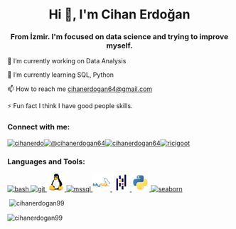 <h1 align="center">Hi 👋, I'm Cihan Erdoğan</h1><h3 align="center">From İzmir. I'm focused on data science and trying to improve myself.</h3> 

🔭 I’m currently working on Data Analysis 

🌱 I’m currently learning SQL, Python 

📫 How to reach me cihanerdogan64@gmail.com 

⚡ Fun fact I think I have good people skills.

<!-- BLOG-POST-LIST:START --><!-- BLOG-POST-LIST:END --><h3 align="left">Connect with me:</h3><p align="left"><a href="https://linkedin.com/in/cihanerdo" target="blank"><img align="center" src="https://raw.githubusercontent.com/rahuldkjain/github-profile-readme-generator/master/src/images/icons/Social/linked-in-alt.svg" alt="cihanerdo" height="30" width="40" /></a><a href="https://medium.com/@cihanerdogan64" target="blank"><img align="center" src="https://raw.githubusercontent.com/rahuldkjain/github-profile-readme-generator/master/src/images/icons/Social/medium.svg" alt="@cihanerdogan64" height="30" width="40" /></a><a href="https://www.hackerrank.com/cihanerdogan64" target="blank"><img align="center" src="https://raw.githubusercontent.com/rahuldkjain/github-profile-readme-generator/master/src/images/icons/Social/hackerrank.svg" alt="cihanerdogan64" height="30" width="40" /></a><a href="https://www.leetcode.com/ricigoot" target="blank"><img align="center" src="https://raw.githubusercontent.com/rahuldkjain/github-profile-readme-generator/master/src/images/icons/Social/leet-code.svg" alt="ricigoot" height="30" width="40" /></a></p><h3 align="left">Languages and Tools:</h3><p align="left"> <a href="https://www.gnu.org/software/bash/" target="_blank" rel="noreferrer"> <img src="https://www.vectorlogo.zone/logos/gnu_bash/gnu_bash-icon.svg" alt="bash" width="40" height="40"/> </a> <a href="https://git-scm.com/" target="_blank" rel="noreferrer"> <img src="https://www.vectorlogo.zone/logos/git-scm/git-scm-icon.svg" alt="git" width="40" height="40"/> </a> <a href="https://www.linux.org/" target="_blank" rel="noreferrer"> <img src="https://raw.githubusercontent.com/devicons/devicon/master/icons/linux/linux-original.svg" alt="linux" width="40" height="40"/> </a> <a href="https://www.microsoft.com/en-us/sql-server" target="_blank" rel="noreferrer"> <img src="https://www.svgrepo.com/show/303229/microsoft-sql-server-logo.svg" alt="mssql" width="40" height="40"/> </a> <a href="https://www.mysql.com/" target="_blank" rel="noreferrer"> <img src="https://raw.githubusercontent.com/devicons/devicon/master/icons/mysql/mysql-original-wordmark.svg" alt="mysql" width="40" height="40"/> </a> <a href="https://pandas.pydata.org/" target="_blank" rel="noreferrer"> <img src="https://raw.githubusercontent.com/devicons/devicon/2ae2a900d2f041da66e950e4d48052658d850630/icons/pandas/pandas-original.svg" alt="pandas" width="40" height="40"/> </a> <a href="https://www.python.org" target="_blank" rel="noreferrer"> <img src="https://raw.githubusercontent.com/devicons/devicon/master/icons/python/python-original.svg" alt="python" width="40" height="40"/> </a> <a href="https://seaborn.pydata.org/" target="_blank" rel="noreferrer"> <img src="https://seaborn.pydata.org/_images/logo-mark-lightbg.svg" alt="seaborn" width="40" height="40"/> </a> </p><p>&nbsp;<img align="center" src="https://github-readme-stats.vercel.app/api?username=cihanerdogan99&show_icons=true&locale=en" alt="cihanerdogan99" /></p><p><img align="center" src="https://github-readme-streak-stats.herokuapp.com/?user=cihanerdogan99&" alt="cihanerdogan99" /></p>
